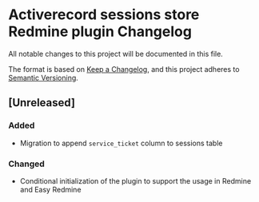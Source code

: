 # Activerecord sessions store Redmine plugin Changelog
All notable changes to this project will be documented in this file.

The format is based on [Keep a Changelog](https://keepachangelog.com/en/1.0.0/),
and this project adheres to [Semantic Versioning](https://semver.org/spec/v2.0.0.html).

## [Unreleased]
### Added
- Migration to append `service_ticket` column to sessions table

### Changed
- Conditional initialization of the plugin to support the usage in Redmine and Easy Redmine